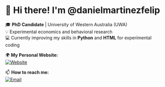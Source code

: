 # 👋 Hi there! I'm @danielmartinezfelip

🎓 **PhD Candidate** | University of Western Australia (UWA)  
💡 Experimental economics and behavioral research  
💻 Currently improving my skills in **Python** and **HTML** for experimental coding  

🌍 **My Personal Website:**  
[![Website](https://img.shields.io/badge/Website-Visit%20Here-blue?style=flat&logo=google-chrome)](https://danielmartinezfelip.github.io/personal-website/)

📫 **How to reach me:**  
[![Email](https://img.shields.io/badge/Email-daniel.martinezfelip%40research.uwa.edu.au-blue?style=flat&logo=gmail)](mailto:daniel.martinezfelip@research.uwa.edu.au)

<!---
danielmartinezfelip/danielmartinezfelip is a ✨ special ✨ repository because its `README.md` (this file) appears on your GitHub profile.
You can click the Preview link to take a look at your changes.
--->
